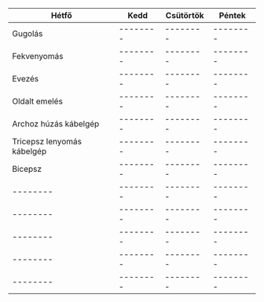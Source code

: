 | Hétfő | Kedd | Csütörtök | Péntek |  
| -------- | -------- | -------- | -------- | 
| Gugolás | -------- | -------- | -------- | 
| Fekvenyomás | -------- | -------- | -------- | 
| Evezés | -------- | -------- | -------- | 
| Oldalt emelés | -------- | -------- | -------- | 
| Archoz húzás kábelgép | -------- | -------- | -------- | 
| Tricepsz lenyomás kábelgép | -------- | -------- | -------- | 
| Bicepsz | -------- | -------- | -------- | 
| -------- | -------- | -------- | -------- | 
| -------- | -------- | -------- | -------- | 
| -------- | -------- | -------- | -------- | 
| -------- | -------- | -------- | -------- | 
| -------- | -------- | -------- | -------- | 